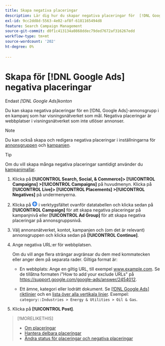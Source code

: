 ```yaml
---
title: Skapa negativa placeringar
description: Lär dig hur du skapar negativa placeringar för  [!DNL Google Ads] kampanjer och annonsgrupper.
exl-id: 9cc2dd8d-5563-4e02-af8f-6181165494d8
feature: Search Campaign Management
source-git-commit: d0f1c413134a0868ddec79ded7672af316267edd
workflow-type: tm+mt
source-wordcount: '202'
ht-degree: 0%

---
```


# Skapa för [!DNL Google Ads] negativa placeringar

Endast *[!DNL Google Ads]konton*

Du kan skapa negativa placeringar för en [!DNL Google Ads]-annonsgrupp i en kampanj som har visningsnätverket som mål. Negativa placeringar är webbplatser i visningsnätverket som inte utlöser annonser.

>[!NOTE]
>Du kan också skapa och redigera negativa placeringar i inställningarna för [annonsgruppen &#x200B;](/help/search-social-commerce/campaign-management/campaigns/ad-group-manage.md) och [kampanjen](/help/search-social-commerce/campaign-management/campaigns/campaign-manage.md).

>[!TIP]
>Om du vill skapa många negativa placeringar samtidigt använder du [kampanjmallar](/help/search-social-commerce/campaign-management/bulksheets/bulksheet-about.md).

1. Klicka på **[!UICONTROL Search, Social, & Commerce]> [!UICONTROL Campaigns] >[!UICONTROL Campaigns]** på huvudmenyn. Klicka på **[!UICONTROL Live]> [!UICONTROL Placements] >[!UICONTROL Negatives]** på undermenyerna.

1. Klicka på ![Skapa](/help/search-social-commerce/assets/add.png "Skapa") i verktygsfältet ovanför datatabellen och klicka sedan på **[!UICONTROL Campaign]** för att skapa negativa placeringar på kampanjnivå eller **[!UICONTROL Ad Group]** för att skapa negativa placeringar på annonsgruppsnivå.

1. Välj annonsnätverket, kontot, kampanjen och (om det är relevant) annonsgruppen och klicka sedan på **[!UICONTROL Continue]**.

1. Ange negativa URL:er för webbplatsen.

   Om du vill ange flera strängar avgränsar du dem med kommatecken eller anger dem på separata rader. Giltiga format är:

   * En webbplats: Ange en giltig URL, till exempel www.example.com. Se de tillåtna formaten i&quot;How to add your exclude URLs&quot; på https://support.google.com/google-ads/answer/2454012.

   * Ett ämne, kategori eller lodrätt dokument. Se [[!DNL Google Ads] riktlinjer](https://support.google.com/google-ads/editor/answer/30517) och en [lista över alla vertikala linjer](https://developers.google.com/adwords/api/docs/appendix/verticals). Exempel: `category::Industries > Energy & Utilities > Oil & Gas`.

1. Klicka på **[!UICONTROL Post]**.

>[!MORELIKETHIS]
>
>* [Om placeringar](placement-about.md)
>* [Hantera delbara placeringar](placement-manage.md)
>* [Ändra status för placeringar och negativa placeringar](placement-status-edit.md)
